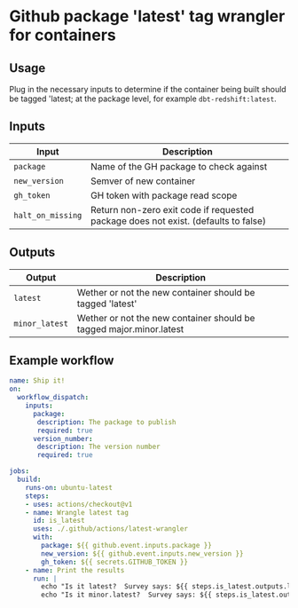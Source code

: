 # Github package 'latest' tag wrangler for containers
## Usage

Plug in the necessary inputs to determine if the container being built should be tagged 'latest; at the package level, for example `dbt-redshift:latest`.

## Inputs
| Input | Description |
| - | - |
| `package` | Name of the GH package to check against |
| `new_version` | Semver of new container |
| `gh_token` | GH token with package read scope|
| `halt_on_missing` | Return non-zero exit code if requested package does not exist. (defaults to false)| 


## Outputs
| Output | Description |
| - | - |
| `latest` | Wether or not the new container should be tagged 'latest'|
| `minor_latest` | Wether or not the new container should be tagged major.minor.latest |

## Example workflow
```yaml
name: Ship it!
on: 
  workflow_dispatch:
    inputs:
      package:
       description: The package to publish
       required: true
      version_number:
       description: The version number
       required: true

jobs:
  build:
    runs-on: ubuntu-latest
    steps:
    - uses: actions/checkout@v1
    - name: Wrangle latest tag
      id: is_latest
      uses: ./.github/actions/latest-wrangler
      with:
        package: ${{ github.event.inputs.package }}
        new_version: ${{ github.event.inputs.new_version }}
        gh_token: ${{ secrets.GITHUB_TOKEN }}
    - name: Print the results
      run: |
        echo "Is it latest?  Survey says: ${{ steps.is_latest.outputs.latest }} !"
        echo "Is it minor.latest?  Survey says: ${{ steps.is_latest.outputs.minor_latest }} !"
```